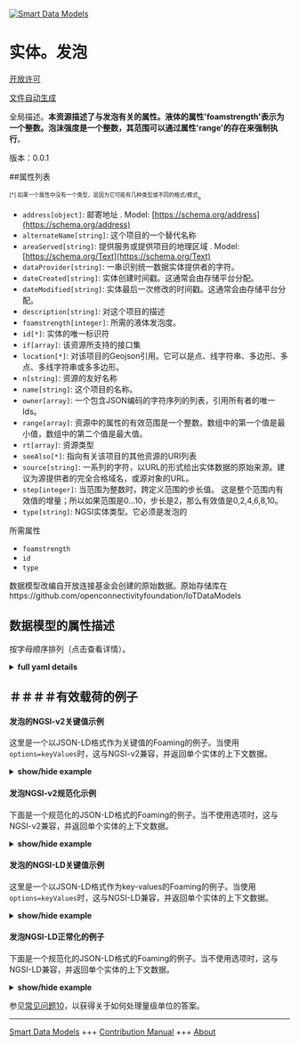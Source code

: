 <!-- 10-Header -->  
[![Smart Data Models](https://smartdatamodels.org/wp-content/uploads/2022/01/SmartDataModels_logo.png "Logo")](https://smartdatamodels.org)  
实体。发泡  
=====<!-- /10-Header -->  
<!-- 15-License -->  
[开放许可](https://github.com/smart-data-models//dataModel.OCF/blob/master/Foaming/LICENSE.md)  
[文件自动生成](https://docs.google.com/presentation/d/e/2PACX-1vTs-Ng5dIAwkg91oTTUdt8ua7woBXhPnwavZ0FxgR8BsAI_Ek3C5q97Nd94HS8KhP-r_quD4H0fgyt3/pub?start=false&loop=false&delayms=3000#slide=id.gb715ace035_0_60)  
<!-- /15-License -->  
<!-- 20-Description -->  
全局描述。**本资源描述了与发泡有关的属性。液体的属性'foamstrength'表示为一个整数。泡沫强度是一个整数，其范围可以通过属性'range'的存在来强制执行**。  
版本：0.0.1  
<!-- /20-Description -->  
<!-- 30-PropertiesList -->  

##属性列表  

<sup><sub>[*] 如果一个属性中没有一个类型，是因为它可能有几种类型或不同的格式/模式</sub></sup>。  
- `address[object]`: 邮寄地址  . Model: [https://schema.org/address](https://schema.org/address)- `alternateName[string]`: 这个项目的一个替代名称  - `areaServed[string]`: 提供服务或提供项目的地理区域  . Model: [https://schema.org/Text](https://schema.org/Text)- `dataProvider[string]`: 一串识别统一数据实体提供者的字符。  - `dateCreated[string]`: 实体创建时间戳。这通常会由存储平台分配。  - `dateModified[string]`: 实体最后一次修改的时间戳。这通常会由存储平台分配。  - `description[string]`: 对这个项目的描述  - `foamstrength[integer]`: 所需的液体发泡度。  - `id[*]`: 实体的唯一标识符  - `if[array]`: 该资源所支持的接口集  - `location[*]`: 对该项目的Geojson引用。它可以是点、线字符串、多边形、多点、多线字符串或多多边形。  - `n[string]`: 资源的友好名称  - `name[string]`: 这个项目的名称。  - `owner[array]`: 一个包含JSON编码的字符序列的列表，引用所有者的唯一Ids。  - `range[array]`: 资源中的属性的有效范围是一个整数。数组中的第一个值是最小值，数组中的第二个值是最大值。  - `rt[array]`: 资源类型  - `seeAlso[*]`: 指向有关该项目的其他资源的URI列表  - `source[string]`: 一系列的字符，以URL的形式给出实体数据的原始来源。建议为源提供者的完全合格域名，或源对象的URL。  - `step[integer]`: 当范围为整数时，跨定义范围的步长值。  这是整个范围内有效值的增量；所以如果范围是0...10，步长是2，那么有效值是0,2,4,6,8,10。  - `type[string]`: NGSI实体类型。它必须是发泡的  <!-- /30-PropertiesList -->  
<!-- 35-RequiredProperties -->  
所需属性  
- `foamstrength`  - `id`  - `type`  <!-- /35-RequiredProperties -->  
<!-- 40-RequiredProperties -->  
数据模型改编自开放连接基金会创建的原始数据。原始存储库在https://github.com/openconnectivityfoundation/IoTDataModels  
<!-- /40-RequiredProperties -->  
<!-- 50-DataModelHeader -->  
## 数据模型的属性描述  
按字母顺序排列（点击查看详情）。  
<!-- /50-DataModelHeader -->  
<!-- 60-ModelYaml -->  
<details><summary><strong>full yaml details</strong></summary>    
```yaml  
Foaming:    
  description: 'This Resource describes the attributes associated with foaming. The Property ''foamstrength'' of the liquid is represented as an integer.The foam strength is an integer, the range of which may be enforced by the presence of the Property ''range''.'    
  properties:    
    address:    
      description: 'The mailing address'    
      properties:    
        addressCountry:    
          description: 'Property. The country. For example, Spain. Model:''https://schema.org/addressCountry'''    
          type: string    
        addressLocality:    
          description: 'Property. The locality in which the street address is, and which is in the region. Model:''https://schema.org/addressLocality'''    
          type: string    
        addressRegion:    
          description: 'Property. The region in which the locality is, and which is in the country. Model:''https://schema.org/addressRegion'''    
          type: string    
        postOfficeBoxNumber:    
          description: 'Property. The post office box number for PO box addresses. For example, 03578. Model:''https://schema.org/postOfficeBoxNumber'''    
          type: string    
        postalCode:    
          description: 'Property. The postal code. For example, 24004. Model:''https://schema.org/https://schema.org/postalCode'''    
          type: string    
        streetAddress:    
          description: 'Property. The street address. Model:''https://schema.org/streetAddress'''    
          type: string    
      type: object    
      x-ngsi:    
        model: https://schema.org/address    
        type: Property    
    alternateName:    
      description: 'An alternative name for this item'    
      type: string    
      x-ngsi:    
        type: Property    
    areaServed:    
      description: 'The geographic area where a service or offered item is provided'    
      type: string    
      x-ngsi:    
        model: https://schema.org/Text    
        type: Property    
    dataProvider:    
      description: 'A sequence of characters identifying the provider of the harmonised data entity.'    
      type: string    
      x-ngsi:    
        type: Property    
    dateCreated:    
      description: 'Entity creation timestamp. This will usually be allocated by the storage platform.'    
      format: date-time    
      type: string    
      x-ngsi:    
        type: Property    
    dateModified:    
      description: 'Timestamp of the last modification of the entity. This will usually be allocated by the storage platform.'    
      format: date-time    
      type: string    
      x-ngsi:    
        type: Property    
    description:    
      description: 'A description of this item'    
      type: string    
      x-ngsi:    
        type: Property    
    foamstrength:    
      description: 'The desired foaminess of the liquid.'    
      type: integer    
      x-ngsi:    
        type: Property    
    id:    
      anyOf: &foaming_-_properties_-_owner_-_items_-_anyof    
        - description: 'Property. Identifier format of any NGSI entity'    
          maxLength: 256    
          minLength: 1    
          pattern: ^[\w\-\.\{\}\$\+\*\[\]`|~^@!,:\\]+$    
          type: string    
        - description: 'Property. Identifier format of any NGSI entity'    
          format: uri    
          type: string    
      description: 'Unique identifier of the entity'    
      x-ngsi:    
        type: Property    
    if:    
      description: 'The interface set supported by this resource'    
      items:    
        enum:    
          - oic.if.rw    
          - oic.if.baseline    
        type: string    
      minItems: 2    
      readOnly: true    
      type: array    
      uniqueItems: true    
      x-ngsi:    
        type: Property    
    location:    
      description: 'Geojson reference to the item. It can be Point, LineString, Polygon, MultiPoint, MultiLineString or MultiPolygon'    
      oneOf:    
        - description: 'GeoProperty. Geojson reference to the item. Point'    
          properties:    
            bbox:    
              items:    
                type: number    
              minItems: 4    
              type: array    
            coordinates:    
              items:    
                type: number    
              minItems: 2    
              type: array    
            type:    
              enum:    
                - Point    
              type: string    
          required:    
            - type    
            - coordinates    
          title: 'GeoJSON Point'    
          type: object    
        - description: 'GeoProperty. Geojson reference to the item. LineString'    
          properties:    
            bbox:    
              items:    
                type: number    
              minItems: 4    
              type: array    
            coordinates:    
              items:    
                items:    
                  type: number    
                minItems: 2    
                type: array    
              minItems: 2    
              type: array    
            type:    
              enum:    
                - LineString    
              type: string    
          required:    
            - type    
            - coordinates    
          title: 'GeoJSON LineString'    
          type: object    
        - description: 'GeoProperty. Geojson reference to the item. Polygon'    
          properties:    
            bbox:    
              items:    
                type: number    
              minItems: 4    
              type: array    
            coordinates:    
              items:    
                items:    
                  items:    
                    type: number    
                  minItems: 2    
                  type: array    
                minItems: 4    
                type: array    
              type: array    
            type:    
              enum:    
                - Polygon    
              type: string    
          required:    
            - type    
            - coordinates    
          title: 'GeoJSON Polygon'    
          type: object    
        - description: 'GeoProperty. Geojson reference to the item. MultiPoint'    
          properties:    
            bbox:    
              items:    
                type: number    
              minItems: 4    
              type: array    
            coordinates:    
              items:    
                items:    
                  type: number    
                minItems: 2    
                type: array    
              type: array    
            type:    
              enum:    
                - MultiPoint    
              type: string    
          required:    
            - type    
            - coordinates    
          title: 'GeoJSON MultiPoint'    
          type: object    
        - description: 'GeoProperty. Geojson reference to the item. MultiLineString'    
          properties:    
            bbox:    
              items:    
                type: number    
              minItems: 4    
              type: array    
            coordinates:    
              items:    
                items:    
                  items:    
                    type: number    
                  minItems: 2    
                  type: array    
                minItems: 2    
                type: array    
              type: array    
            type:    
              enum:    
                - MultiLineString    
              type: string    
          required:    
            - type    
            - coordinates    
          title: 'GeoJSON MultiLineString'    
          type: object    
        - description: 'GeoProperty. Geojson reference to the item. MultiLineString'    
          properties:    
            bbox:    
              items:    
                type: number    
              minItems: 4    
              type: array    
            coordinates:    
              items:    
                items:    
                  items:    
                    items:    
                      type: number    
                    minItems: 2    
                    type: array    
                  minItems: 4    
                  type: array    
                type: array    
              type: array    
            type:    
              enum:    
                - MultiPolygon    
              type: string    
          required:    
            - type    
            - coordinates    
          title: 'GeoJSON MultiPolygon'    
          type: object    
      x-ngsi:    
        type: GeoProperty    
    n:    
      description: 'Friendly name of the Resource'    
      maxLength: 64    
      readOnly: true    
      type: string    
      x-ngsi:    
        type: Property    
    name:    
      description: 'The name of this item.'    
      type: string    
      x-ngsi:    
        type: Property    
    owner:    
      description: 'A List containing a JSON encoded sequence of characters referencing the unique Ids of the owner(s)'    
      items:    
        anyOf: *foaming_-_properties_-_owner_-_items_-_anyof    
        description: 'Property. Unique identifier of the entity'    
      type: array    
      x-ngsi:    
        type: Property    
    range:    
      description: 'The valid range for the Property in the Resource as an integer. The first value in the array is the minimum value, the second value in the array is the maximum value.'    
      items:    
        type: integer    
      maxItems: 2    
      minItems: 2    
      readOnly: true    
      type: array    
      x-ngsi:    
        type: Property    
    rt:    
      description: 'Resource Type'    
      items:    
        enum:    
          - oic.r.foaming    
        maxLength: 64    
        type: string    
      minItems: 1    
      readOnly: true    
      type: array    
      uniqueItems: true    
      x-ngsi:    
        type: Property    
    seeAlso:    
      description: 'list of uri pointing to additional resources about the item'    
      oneOf:    
        - items:    
            format: uri    
            type: string    
          minItems: 1    
          type: array    
        - format: uri    
          type: string    
      x-ngsi:    
        type: Property    
    source:    
      description: 'A sequence of characters giving the original source of the entity data as a URL. Recommended to be the fully qualified domain name of the source provider, or the URL to the source object.'    
      type: string    
      x-ngsi:    
        type: Property    
    step:    
      description: 'Step value across the defined range when the range is an integer.  This is the increment for valid values across the range; so if range is 0..10 and step is 2 then valid values are 0,2,4,6,8,10.'    
      readOnly: true    
      type: integer    
      x-ngsi:    
        type: Property    
    type:    
      description: 'NGSI entity type. It has to be Foaming'    
      enum:    
        - Foaming    
      type: string    
      x-ngsi:    
        type: Property    
  required:    
    - foamstrength    
    - id    
    - type    
  type: object    
  x-derived-from: https://raw.githubusercontent.com/openconnectivityfoundation/IoTDataModels/master/FoamingResURI.swagger.json    
  x-disclaimer: 'Redistribution and use in source and binary forms, with or without modification, are permitted  provided that the license conditions are met. Copyleft (c) 2021 Contributors to Smart Data Models Program'    
  x-license-url: https://github.com/smart-data-models/dataModel.OCF/blob/master/Foaming/LICENSE.md    
  x-model-schema: https://smart-data-models.github.io/dataModel.OCF/Foaming/schema.json    
  x-model-tags: OCF    
  x-version: 0.0.1    
```  
</details>    
<!-- /60-ModelYaml -->  
<!-- 70-MiddleNotes -->  
<!-- /70-MiddleNotes -->  
<!-- 80-Examples -->  
## ＃＃＃＃有效载荷的例子  
#### 发泡的NGSI-v2关键值示例  
这里是一个以JSON-LD格式作为关键值的Foaming的例子。当使用`options=keyValues`时，这与NGSI-v2兼容，并返回单个实体的上下文数据。  
<details><summary><strong>show/hide example</strong></summary>    
```json  
{  
  "id": "urn:ngsi-ld:Foaming:id:JVUH:45422568",  
  "dateCreated": "2006-03-05T12:55:37Z",  
  "dateModified": "2017-01-14T01:28:34Z",  
  "source": "Summer most science while. Structure would address plan avoid very everybody exist.",  
  "name": "Identify city outside personal. Call back try. Watch president scientist prove responsibility say rich appear.",  
  "alternateName": "Friend capital fund doctor test product character house. Notice know step fight young enter edge medical. She likely man.",  
  "description": "Suddenly range discussion. Little large either thought. Rest care thus building hotel political. Case who get child.",  
  "dataProvider": "Executive reveal audience among impact young occur. Everyone worker relate eight.",  
  "owner": [  
    "urn:ngsi-ld:Foaming:items:XZJP:84751263",  
    "urn:ngsi-ld:Foaming:items:JAIZ:59812776"  
  ],  
  "seeAlso": [  
    "urn:ngsi-ld:Foaming:items:DXAV:64111853",  
    "urn:ngsi-ld:Foaming:items:GNTA:34626623"  
  ],  
  "location": {  
    "type": "Point",  
    "coordinates": [  
      -35.0776695,  
      158.939982  
    ]  
  },  
  "address": {  
    "streetAddress": "She audience class former. Accept affect player cell message floor. Unit ok any research far.",  
    "addressLocality": "Real may increase. Finish up east edge speech reason. Difficult history policy prepare good mouth maintain where.",  
    "addressRegion": "Sense exist play. Single seek between.",  
    "addressCountry": "Mouth mouth such sing culture note water. Cell human former throughout.",  
    "postalCode": "Building present according item movement three apply. Long price group raise leader throughout to.",  
    "postOfficeBoxNumber": "Draw nation particular public order when easy. Do this science across radio."  
  },  
  "areaServed": "Analysis serious instead staff. Buy the seem admit six tonight. Between there five. Form she color thus story.",  
  "rt": [  
    "oic.r.foaming",  
    "oic.r.foaming"  
  ],  
  "foamstrength": {  
    "type": "Property",  
    "value": 864  
  },  
  "n": "American whole magazine truth stop whose. On traditional measure example sense peace. Would mouth relate own chair.",  
  "range": [  
    864,  
    864  
  ],  
  "step": {  
    "type": "Property",  
    "value": 864  
  },  
  "if": [  
    "oic.if.rw",  
    "oic.if.baseline"  
  ],  
  "type": "Foaming"  
}  
```  
</details>  
#### 发泡NGSI-v2规范化示例  
下面是一个规范化的JSON-LD格式的Foaming的例子。当不使用选项时，这与NGSI-v2兼容，并返回单个实体的上下文数据。  
<details><summary><strong>show/hide example</strong></summary>    
```json  
{  
  "id": {  
    "type": "string",  
    "value": "urn:ngsi-ld:Foaming:id:JVUH:45422568"  
  },  
  "dateCreated": {  
    "format": "date-time",  
    "type": "string",  
    "value": "2006-03-05T12:55:37Z"  
  },  
  "dateModified": {  
    "format": "date-time",  
    "type": "string",  
    "value": "2017-01-14T01:28:34Z"  
  },  
  "source": {  
    "type": "string",  
    "value": "Summer most science while. Structure would address plan avoid very everybody exist."  
  },  
  "name": {  
    "type": "string",  
    "value": "Identify city outside personal. Call back try. Watch president scientist prove responsibility say rich appear."  
  },  
  "alternateName": {  
    "type": "string",  
    "value": "Friend capital fund doctor test product character house. Notice know step fight young enter edge medical. She likely man."  
  },  
  "description": {  
    "type": "string",  
    "value": "Suddenly range discussion. Little large either thought. Rest care thus building hotel political. Case who get child."  
  },  
  "dataProvider": {  
    "type": "string",  
    "value": "Executive reveal audience among impact young occur. Everyone worker relate eight."  
  },  
  "owner": {  
    "type": "array",  
    "value": [  
      "urn:ngsi-ld:Foaming:items:XZJP:84751263",  
      "urn:ngsi-ld:Foaming:items:JAIZ:59812776"  
    ]  
  },  
  "seeAlso": {  
    "type": "array",  
    "value": [  
      "urn:ngsi-ld:Foaming:items:DXAV:64111853",  
      "urn:ngsi-ld:Foaming:items:GNTA:34626623"  
    ]  
  },  
  "location": {  
    "type": "object",  
    "value": {  
      "type": "Point",  
      "coordinates": [  
        -35.0776695,  
        158.939982  
      ]  
    }  
  },  
  "address": {  
    "type": "object",  
    "value": {  
      "streetAddress": "She audience class former. Accept affect player cell message floor. Unit ok any research far.",  
      "addressLocality": "Real may increase. Finish up east edge speech reason. Difficult history policy prepare good mouth maintain where.",  
      "addressRegion": "Sense exist play. Single seek between.",  
      "addressCountry": "Mouth mouth such sing culture note water. Cell human former throughout.",  
      "postalCode": "Building present according item movement three apply. Long price group raise leader throughout to.",  
      "postOfficeBoxNumber": "Draw nation particular public order when easy. Do this science across radio."  
    }  
  },  
  "areaServed": {  
    "type": "string",  
    "value": "Analysis serious instead staff. Buy the seem admit six tonight. Between there five. Form she color thus story."  
  },  
  "rt": {  
    "type": "array",  
    "value": [  
      "oic.r.foaming",  
      "oic.r.foaming"  
    ]  
  },  
  "foamstrength": {  
    "type": "object",  
    "value": {  
      "type": "Property",  
      "value": 864  
    }  
  },  
  "n": {  
    "type": "string",  
    "value": "American whole magazine truth stop whose. On traditional measure example sense peace. Would mouth relate own chair."  
  },  
  "range": {  
    "type": "array",  
    "value": [  
      864,  
      864  
    ]  
  },  
  "step": {  
    "type": "object",  
    "value": {  
      "type": "Property",  
      "value": 864  
    }  
  },  
  "if": {  
    "type": "array",  
    "value": [  
      "oic.if.rw",  
      "oic.if.baseline"  
    ]  
  },  
  "type": {  
    "type": "string",  
    "value": "Foaming"  
  }  
}  
```  
</details>  
#### 发泡的NGSI-LD关键值示例  
这里是一个以JSON-LD格式作为key-values的Foaming的例子。当使用`options=keyValues`时，这与NGSI-LD兼容，并返回单个实体的上下文数据。  
<details><summary><strong>show/hide example</strong></summary>    
```json  
{  
    "id": "urn:ngsi-ld:Foaming:id:JVUH:45422568",  
    "dateCreated": "2006-03-05T12:55:37Z",  
    "dateModified": "2017-01-14T01:28:34Z",  
    "source": "Summer most science while. Structure would address plan avoid very everybody exist.",  
    "name": "Identify city outside personal. Call back try. Watch president scientist prove responsibility say rich appear.",  
    "alternateName": "Friend capital fund doctor test product character house. Notice know step fight young enter edge medical. She likely man.",  
    "description": "Suddenly range discussion. Little large either thought. Rest care thus building hotel political. Case who get child.",  
    "dataProvider": "Executive reveal audience among impact young occur. Everyone worker relate eight.",  
    "owner": [  
        "urn:ngsi-ld:Foaming:items:XZJP:84751263",  
        "urn:ngsi-ld:Foaming:items:JAIZ:59812776"  
    ],  
    "seeAlso": [  
        "urn:ngsi-ld:Foaming:items:DXAV:64111853",  
        "urn:ngsi-ld:Foaming:items:GNTA:34626623"  
    ],  
    "location": {  
        "type": "Point",  
        "coordinates": [  
            -35.0776695,  
            158.939982  
        ]  
    },  
    "address": {  
        "streetAddress": "She audience class former. Accept affect player cell message floor. Unit ok any research far.",  
        "addressLocality": "Real may increase. Finish up east edge speech reason. Difficult history policy prepare good mouth maintain where.",  
        "addressRegion": "Sense exist play. Single seek between.",  
        "addressCountry": "Mouth mouth such sing culture note water. Cell human former throughout.",  
        "postalCode": "Building present according item movement three apply. Long price group raise leader throughout to.",  
        "postOfficeBoxNumber": "Draw nation particular public order when easy. Do this science across radio."  
    },  
    "areaServed": "Analysis serious instead staff. Buy the seem admit six tonight. Between there five. Form she color thus story.",  
    "rt": [  
        "oic.r.foaming",  
        "oic.r.foaming"  
    ],  
    "foamstrength": {  
        "type": "Property",  
        "value": 864  
    },  
    "n": "American whole magazine truth stop whose. On traditional measure example sense peace. Would mouth relate own chair.",  
    "range": [  
        864,  
        864  
    ],  
    "step": {  
        "type": "Property",  
        "value": 864  
    },  
    "if": [  
        "oic.if.rw",  
        "oic.if.baseline"  
    ],  
    "type": "Foaming",  
    "@context": [  
        "https://smartdatamodels.org/context.jsonld",  
        "https://raw.githubusercontent.com/smart-data-models/dataModel.OCF/master/context.jsonld"  
    ]  
}  
```  
</details>  
#### 发泡NGSI-LD正常化的例子  
下面是一个规范化的JSON-LD格式的Foaming的例子。当不使用选项时，这与NGSI-LD兼容，并返回单个实体的上下文数据。  
<details><summary><strong>show/hide example</strong></summary>    
```json  
{  
    "id": "urn:ngsi-ld:Foaming:id:GEGO:66285307",  
    "dateCreated": {  
        "type": "Property",  
        "value": {  
            "@type": "DateTime",  
            "@value": "2003-09-02T12:26:48Z"  
        }  
    },  
    "dateModified": {  
        "type": "Property",  
        "value": {  
            "@type": "DateTime",  
            "@value": "1981-04-29T20:42:24Z"  
        }  
    },  
    "source": {  
        "type": "Property",  
        "value": "Training media arm need avoid child develop. Surface animal kid president serious. Still ten prove leave bar."  
    },  
    "name": {  
        "type": "Property",  
        "value": "Cup can including choose. Police student modern still six media about. But try instead cultural understand game perhaps."  
    },  
    "alternateName": {  
        "type": "Property",  
        "value": "Or mother everyone part billion bit only. Ok share investment hard discover Mr."  
    },  
    "description": {  
        "type": "Property",  
        "value": "Build write room country hear. Whose along fill."  
    },  
    "dataProvider": {  
        "type": "Property",  
        "value": "Blood determine prove know must. Organization possible growth between. Far billion individual then. Account sometimes although."  
    },  
    "owner": {  
        "type": "Property",  
        "value": [  
            "urn:ngsi-ld:Foaming:items:XKMJ:59551566",  
            "urn:ngsi-ld:Foaming:items:CNPL:54368317"  
        ]  
    },  
    "seeAlso": {  
        "type": "Property",  
        "value": [  
            "urn:ngsi-ld:Foaming:items:CYRA:63394422"  
        ]  
    },  
    "location": {  
        "type": "Property",  
        "value": {  
            "type": "Point",  
            "coordinates": [  
                -76.5520235,  
                -158.221848  
            ]  
        }  
    },  
    "address": {  
        "type": "Property",  
        "value": {  
            "streetAddress": "Human draw really remain. Task various argue keep.",  
            "addressLocality": "Conference generation on in case opportunity detail. Stand town entire minute over effort war far.",  
            "addressRegion": "Purpose number trade right yet. Her service clear north fish. Back blood mind whose.",  
            "addressCountry": "Move it food democratic minute line. Leg pressure science audience.",  
            "postalCode": "Even crime white believe for. Suddenly nature bag measure. There heart apply upon raise face.",  
            "postOfficeBoxNumber": "Run follow rock seem assume. West care at develop item able money lot."  
        }  
    },  
    "areaServed": {  
        "type": "Property",  
        "value": "Drug war our Democrat senior. Down notice another answer newspaper notice goal. Activity someone create explain center once allow."  
    },  
    "rt": {  
        "type": "Property",  
        "value": [  
            "oic.r.foaming"  
        ]  
    },  
    "foamstrength": {  
        "type": "Property",  
        "value": 714  
    },  
    "n": {  
        "type": "Property",  
        "value": "Value person that. Night at interesting push TV computer."  
    },  
    "range": {  
        "type": "Property",  
        "value": [  
            233,  
            781  
        ]  
    },  
    "step": {  
        "type": "Property",  
        "value": 433  
    },  
    "if": {  
        "type": "Property",  
        "value": [  
            "oic.if.rw",  
            "oic.if.rw"  
        ]  
    },  
    "type": "Foaming",  
    "@context": [  
        "https://smartdatamodels.org/context.jsonld",  
        "https://raw.githubusercontent.com/smart-data-models/dataModel.OCF/master/context.jsonld"  
    ]  
}  
```  
</details><!-- /80-Examples -->  
<!-- 90-FooterNotes -->  
<!-- /90-FooterNotes -->  
<!-- 95-Units -->  
参见[常见问题10](https://smartdatamodels.org/index.php/faqs/)，以获得关于如何处理量级单位的答案。  
<!-- /95-Units -->  
<!-- 97-LastFooter -->  
---  
[Smart Data Models](https://smartdatamodels.org) +++ [Contribution Manual](https://bit.ly/contribution_manual) +++ [About](https://bit.ly/Introduction_SDM)<!-- /97-LastFooter -->  
